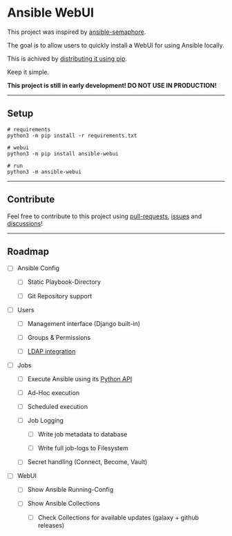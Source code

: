 # Ansible WebUI

This project was inspired by [ansible-semaphore](https://github.com/ansible-semaphore/semaphore).

The goal is to allow users to quickly install a WebUI for using Ansible locally.

This is achived by [distributing it using pip](https://pypi.org/project/ansible-webui/).

Keep it simple.

**This project is still in early development! DO NOT USE IN PRODUCTION!**

----

## Setup

```
# requirements
python3 -m pip install -r requirements.txt

# webui
python3 -m pip install ansible-webui

# run
python3 -m ansible-webui
```

----

## Contribute

Feel free to contribute to this project using [pull-requests](https://github.com/ansibleguy/ansible-webui/pulls), [issues](https://github.com/ansibleguy/ansible-webui/issues) and [discussions](https://github.com/ansibleguy/ansible-webui/discussions)!


----

## Roadmap

- [ ] Ansible Config

  - [ ] Static Playbook-Directory

  - [ ] Git Repository support

- [ ] Users

  - [ ] Management interface (Django built-in)

  - [ ] Groups & Permissions

  - [ ] [LDAP integration](https://github.com/django-auth-ldap/django-auth-ldap)

- [ ] Jobs

  - [ ] Execute Ansible using its [Python API](https://docs.ansible.com/ansible/latest/dev_guide/developing_api.html)

  - [ ] Ad-Hoc execution

  - [ ] Scheduled execution

  - [ ] Job Logging

    - [ ] Write job metadata to database

    - [ ] Write full job-logs to Filesystem

  - [ ] Secret handling (Connect, Become, Vault)


- [ ] WebUI

  - [ ] Show Ansible Running-Config

  - [ ] Show Ansible Collections

    - [ ] Check Collections for available updates (galaxy + github releases)
